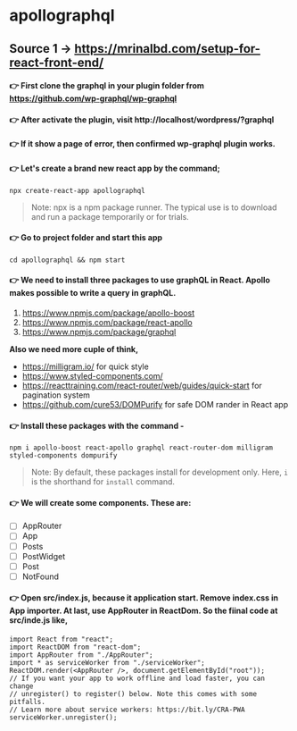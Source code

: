 # apollographql
## Source 1 → https://mrinalbd.com/setup-for-react-front-end/

#### :point_right: First clone the graphql in your plugin folder from https://github.com/wp-graphql/wp-graphql

#### :point_right: After activate the plugin, visit http://localhost/wordpress/?graphql

#### :point_right: If it show a page of error, then confirmed wp-graphql plugin works.

#### :point_right: Let's create a brand new react app by the command;
`npx create-react-app apollographql`
> Note: npx is a npm package runner. The typical use is to download and run a package temporarily or for trials.

#### :point_right: Go to project folder and start this app
`cd apollographql && npm start`

#### :point_right: We need to install three packages to use graphQL in React. Apollo makes possible to write a query in graphQL.
1. https://www.npmjs.com/package/apollo-boost
2. https://www.npmjs.com/package/react-apollo
3. https://www.npmjs.com/package/graphql

**Also we need more cuple of think,**
+ https://milligram.io/ for quick style
+ https://www.styled-components.com/
+ https://reacttraining.com/react-router/web/guides/quick-start for pagination system
+ https://github.com/cure53/DOMPurify for safe DOM rander in React app

#### :point_right: Install these packages with the command -
`npm i apollo-boost react-apollo graphql react-router-dom milligram styled-components dompurify`
> Note: By default, these packages install for development only. Here, `i` is the shorthand for `install` command. 

#### :point_right: We will create some components. These are:
- [ ] AppRouter
- [ ] App
- [ ] Posts
- [ ] PostWidget
- [ ] Post
- [ ] NotFound

#### :point_right: Open src/index.js, because it application start. Remove index.css in App importer. At last, use AppRouter in ReactDom. So the fiinal code at src/inde.js like,
```JS
import React from "react";
import ReactDOM from "react-dom";
import AppRouter from "./AppRouter";
import * as serviceWorker from "./serviceWorker";
ReactDOM.render(<AppRouter />, document.getElementById("root"));
// If you want your app to work offline and load faster, you can change
// unregister() to register() below. Note this comes with some pitfalls.
// Learn more about service workers: https://bit.ly/CRA-PWA
serviceWorker.unregister();
```
